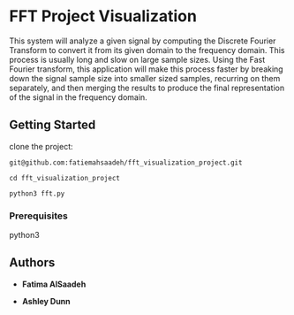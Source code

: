 # FFT Project Visualization

This system will analyze a given signal by computing the Discrete Fourier Transform to convert it from its given domain to the frequency domain.
This process is usually long and slow on large sample sizes.
Using the Fast Fourier transform, this application will make this process faster by breaking down the signal sample size into smaller sized samples,
recurring on them separately, and then merging the results to produce the final representation of the signal in the frequency domain.
## Getting Started

clone the project:
```
git@github.com:fatiemahsaadeh/fft_visualization_project.git
```

```
cd fft_visualization_project
```

```
python3 fft.py
```

### Prerequisites

python3



## Authors

* **Fatima AlSaadeh**

* **Ashley Dunn**
